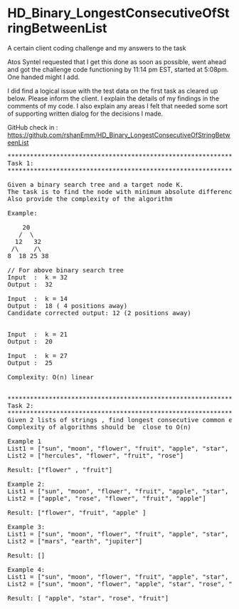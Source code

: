 # HD_Binary_LongestConsecutiveOfStringBetweenList
A certain client coding challenge and my answers to the task

Atos Syntel requested that I get this done as soon as possible, went ahead and got the challenge code functioning by 11:14 pm EST, started at 5:08pm. One handed might I add.

I did find a logical issue with the test data on the first task as cleared up below. Please inform the client. I explain the details of
my findings in the comments of my code. I also explain any areas I felt that needed some sort of supporting written dialog for the decisions I made. 

GitHub check in : https://github.com/rshanEmm/HD_Binary_LongestConsecutiveOfStringBetweenList
<pre>
*******************************************************************************************************
Task 1:
*******************************************************************************************************

Given a binary search tree and a target node K.
The task is to find the node with minimum absolute difference with given target value K.
Also provide the complexity of the algorithm

Example: 

    20
   /  \
  12   32
 /\    /\
8  18 25 38

// For above binary search tree
Input  :  k = 32
Output :  32

Input  :  k = 14
Output :  18 ( 4 positions away)
Candidate corrected output: 12 (2 positions away)
 

Input  :  k = 21
Output :  20

Input  :  k = 27
Output :  25

Complexity: O(n) linear


*******************************************************************************************************
Task 2:
*******************************************************************************************************
Given 2 lists of strings , find longest consecutive common elements between them in very efficient way.
Complexity of algorithms should be  close to O(n)

Example 1
List1 = ["sun", "moon", "flower", "fruit", "apple", "star", "rose", "fruit", "lily", "fairy"]
List2 = ["hercules", "flower", "fruit", "rose"]

Result: ["flower" , "fruit"]

Example 2:
List1 = ["sun", "moon", "flower", "fruit", "apple", "star", "rose", "fruit", "lily", "fairy"]
List2 = ["apple", "rose", "flower", "fruit", "apple"]

Result: ["flower", "fruit", "apple" ]

Example 3:
List1 = ["sun", "moon", "flower", "fruit", "apple", "star", "rose", "fruit", "lily", "fairy"]
List2 = ["mars", "earth", "jupiter"]

Result: []

Example 4:
List1 = ["sun", "moon", "flower", "fruit", "apple", "star", "rose", "fruit", "lily", "fairy"]
List2 = ["sun", "moon", "flower", "apple", "star", "rose", "fruit"]

Result: [ "apple", "star", "rose", "fruit"]
</pre>
